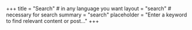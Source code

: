 +++
title = "Search" # in any language you want
layout = "search" # necessary for search
summary = "search"
placeholder = "Enter a keyword to find relevant content or post..."
+++
